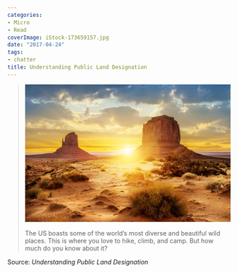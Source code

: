 ```yaml
---
categories:
- Micro
- Read
coverImage: iStock-173659157.jpg
date: "2017-04-24"
tags:
- chatter
title: Understanding Public Land Designation
---
```


> [![](images/iStock-173659157.jpg)](http://blog.theclymb.com/out-there/understanding-public-land-designation/)
> 
> The US boasts some of the world’s most diverse and beautiful wild places. This is where you love to hike, climb, and camp. But how much do you know about it?

Source: _Understanding Public Land Designation_
